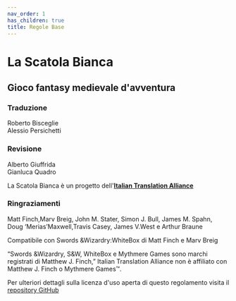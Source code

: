 ```yaml
---
nav_order: 1
has_children: true
title: Regole Base
---
```

# La Scatola Bianca

## Gioco fantasy medievale d'avventura

### Traduzione
Roberto Bisceglie  
Alessio Persichetti

### Revisione
Alberto Giuffrida  
Gianluca Quadro

La Scatola Bianca è un progetto dell'[**Italian Translation Alliance**](https://italian-translation-alliance.github.io)

### Ringraziamenti
Matt Finch,Marv Breig, John M. Stater, Simon J. Bull, James M. Spahn, Doug ‘Merias’Maxwell,Travis Casey, James V.West e Arthur Braune 

Compatibile con Swords &Wizardry:WhiteBox di Matt Finch e Marv Breig

“Swords &Wizardry, S&W, WhiteBox e Mythmere Games sono marchi registrati di Matthew J. Finch,”
Italian Translation Alliance non è affiliato con Matthew J. Finch o Mythmere Games™.

Per ulteriori dettagli sulla licenza d'uso aperta di questo regolamento visita il [repository GitHub](//github.com/Italian-Translation-Alliance/la-scatola-bianca) 
